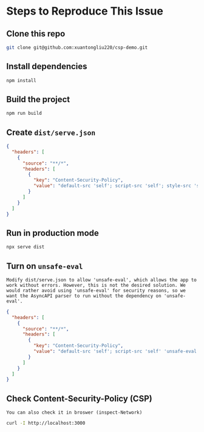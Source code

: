 # Steps to Reproduce This Issue

## Clone this repo

``` bash
git clone git@github.com:xuantongliu220/csp-demo.git 
```

## Install dependencies

```bash
npm install
```

## Build the project

```bash
npm run build
```

## Create `dist/serve.json`

``` json
{
  "headers": [
    {
      "source": "**/*",
      "headers": [
        {
          "key": "Content-Security-Policy",
          "value": "default-src 'self'; script-src 'self'; style-src 'self';"
        }
      ]
    }
  ]
}
```

## Run in production mode

```bash
npx serve dist
```

## Turn on `unsafe-eval`

`Modify dist/serve.json to allow 'unsafe-eval', which allows the app to work without errors. However, this is not the desired solution. We would rather avoid using 'unsafe-eval' for security reasons, so we want the AsyncAPI parser to run without the dependency on 'unsafe-eval'.`

``` json
{
  "headers": [
    {
      "source": "**/*",
      "headers": [
        {
          "key": "Content-Security-Policy",
          "value": "default-src 'self'; script-src 'self' 'unsafe-eval'; style-src 'self';"
        }
      ]
    }
  ]
}
```

## Check Content-Security-Policy (CSP)

`You can also check it in broswer (inspect-Network)`

``` bash
curl -I http://localhost:3000 
```